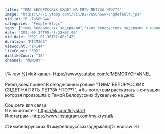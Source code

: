 ```yaml
---
title: "ТИМА БЕЛОРУССКИХ СЯДЕТ НА ПЯТЬ ЛЕТ?ЗА ЧТО???"
image: "https:\/\/i.ytimg.com\/vi\/B1-7aSOhGww\/hqdefault.jpg"
vid_id: "B1-7aSOhGww"
categories: "People-Blogs"
tags: ["тиму белорусских задержали","тиму белорусских задержали с наркотиками","тиму задержали"]
date: "2021-06-24T05:46:22+03:00"
vid_date: "2021-01-30T07:08:14Z"
duration: "PT3M26S"
viewcount: "14144"
likeCount: "302"
dislikeCount: "18"
channel: "MEMORY"
---
```

{% raw %}Мой канал-  <a rel="nofollow" target="blank" href="https://www.youtube.com/c/MEMORYCHANNEL">https://www.youtube.com/c/MEMORYCHANNEL</a><br /><br />Ребят,всем привет.В сегодняшнем ролике &quot;ТИМА БЕЛОРУССКИХ СЯДЕТ НА ПЯТЬ ЛЕТ?ЗА ЧТО???&quot;, я бы хотел вам рассказать о ситуации которая произошла с Тимой Белорусских буквально на днях.<br /><br />Соц.сети для связи:<br />Я в вконтакте - <a rel="nofollow" target="blank" href="https://vk.com/krystall1​">https://vk.com/krystall1​</a><br />Инстаграм - <a rel="nofollow" target="blank" href="https://www.instagram.com/my.krystall/​">https://www.instagram.com/my.krystall/​</a><br /><br />#тимабелорусских #тимубелорусскихзадержали{% endraw %}
